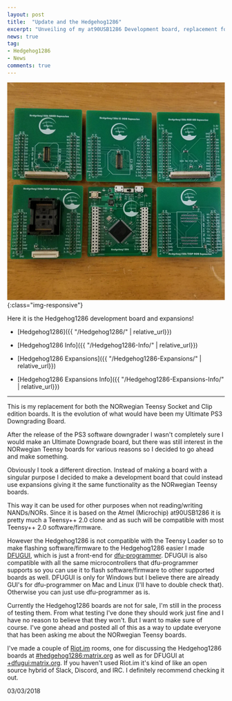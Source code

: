 ```yaml
---
layout: post
title:  "Update and the Hedgehog1286"
excerpt: "Unveiling of my at90USB1286 Development board, replacement for NORwegian Teensy"
news: true
tag:
- Hedgehog1286
- News
comments: true
---
```

![Hedgehog1286](/assets/img/HH1286/HHALL.jpg){:class="img-responsive"}

Here it is the Hedgehog1286 development board and expansions!

* [Hedgehog1286]({{ "/Hedgehog1286/" | relative_url}})

* [Hedgehog1286 Info]({{ "/Hedgehog1286-Info/" | relative_url}})

* [Hedgehog1286 Expansions]({{ "/Hedgehog1286-Expansions/" | relative_url}})

* [Hedgehog1286 Expansions Info]({{ "/Hedgehog1286-Expansions-Info/" | relative_url}})

---

This is my replacement for both the NORwegian Teensy Socket and Clip edition boards. It is the evolution of what would have been my Ultimate PS3 Downgrading Board.

After the release of the PS3 software downgrader I wasn't completely sure I would make an Ultimate Downgrade board, but there was still interest in the NORwegian Teensy boards for various reasons so I decided to go ahead and make something.

Obviously I took a different direction. Instead of making a board with a singular purpose I decided to make a development board that could instead use expansions giving it the same functionality as the NORwegian Teensy boards.

This way it can be used for other purposes when not reading/writing NANDs/NORs. Since it is based on the Atmel (Microchip) at90USB1286 it is pretty much a Teensy++ 2.0 clone and as such will be compatible with most Teensy++ 2.0 software/firmware.

However the Hedgehog1286 is not compatible with the Teensy Loader so to make flashing software/firmware to the Hedgehog1286 easier I made [DFUGUI](https://github.com/Zeigren/DFUGUI), which is just a front-end for [dfu-programmer](https://github.com/dfu-programmer/dfu-programmer). DFUGUI is also compatible with all the same microcontrollers that dfu-programmer supports so you can use it to flash software/firmware to other supported boards as well. DFUGUI is only for Windows but I believe there are already GUI's for dfu-programmer on Mac and Linux (I'll have to double check that). Otherwise you can just use dfu-programmer as is.

Currently the Hedgehog1286 boards are not for sale, I'm still in the process of testing them. From what testing I've done they should work just fine and I have no reason to believe that they won't. But I want to make sure of course. I've gone ahead and posted all of this as a way to update everyone that has been asking me about the NORwegian Teensy boards.

I've made a couple of [Riot.im](https://riot.im) rooms, one for discussing the Hedgehog1286 boards at [#hedgehog1286:matrix.org](https://riot.im/app/#/room/#hedgehog1286:matrix.org) as well as for DFUGUI at [+dfugui:matrix.org](https://riot.im/app/#/group/+dfugui:matrix.org). If you haven't used Riot.im it's kind of like an open source hybrid of Slack, Discord, and IRC. I definitely recommend checking it out.

03/03/2018